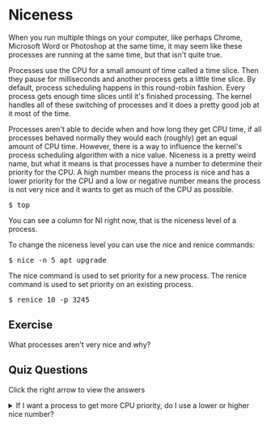 # Niceness

When you run multiple things on your computer, like perhaps Chrome, Microsoft Word or Photoshop at the same time, it may seem like these processes are running at the same time, but that isn't quite true. 

Processes use the CPU for a small amount of time called a time slice. Then they pause for milliseconds and another process gets a little time slice. By default, process scheduling happens in this round-robin fashion. Every process gets enough time slices until it's finished processing. The kernel handles all of these switching of processes and it does a pretty good job at it most of the time.

Processes aren't able to decide when and how long they get CPU time, if all processes behaved normally they would each (roughly) get an equal amount of CPU time. However, there is a way to influence the kernel's process scheduling algorithm with a nice value. Niceness is a pretty weird name, but what it means is that processes have a number to determine their priority for the CPU. A high number means the process is nice and has a lower priority for the CPU and a low or negative number means the process is not very nice and it wants to get as much of the CPU as possible. 

<pre>$ top</pre>

You can see a column for NI right now, that is the niceness level of a process.

To change the niceness level you can use the nice and renice commands:

<pre>$ nice -n 5 apt upgrade</pre>

The nice command is used to set priority for a new process. The renice command is used to set priority on an existing process. 

<pre>$ renice 10 -p 3245</pre>

## Exercise

What processes aren't very nice and why?

## Quiz Questions 

Click the right arrow to view the answers

<details>
<summary>If I want a process to get more CPU priority, do I use a lower or higher nice number?</summary>
lower
</details>
